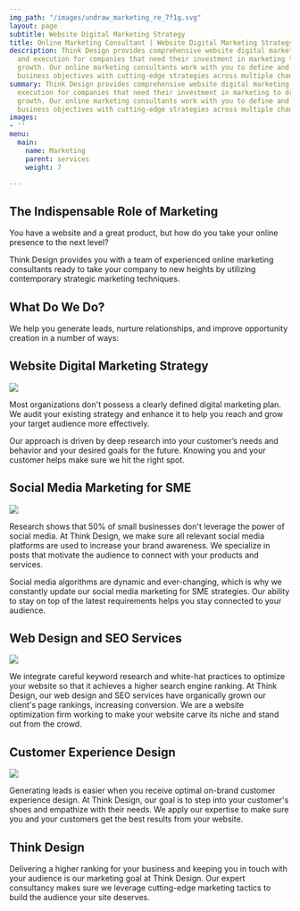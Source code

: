 ```yaml
---
img_path: "/images/undraw_marketing_re_7f1g.svg"
layout: page
subtitle: Website Digital Marketing Strategy
title: Online Marketing Consultant | Website Digital Marketing Strategy
description: Think Design provides comprehensive website digital marketing strategy
  and execution for companies that need their investment in marketing to drive business
  growth. Our online marketing consultants work with you to define and achieve your
  business objectives with cutting-edge strategies across multiple channels.
summary: Think Design provides comprehensive website digital marketing strategy and
  execution for companies that need their investment in marketing to drive business
  growth. Our online marketing consultants work with you to define and achieve your
  business objectives with cutting-edge strategies across multiple channels.
images:
- ''
menu:
  main:
    name: Marketing
    parent: services
    weight: 7

---
```

## The Indispensable Role of Marketing

You have a website and a great product, but how do you take your online presence to the next level?

Think Design provides you with a team of experienced online marketing consultants ready to take your company to new heights by utilizing contemporary strategic marketing techniques.

## What Do We Do?

We help you generate leads, nurture relationships, and improve opportunity creation in a number of ways:

## Website Digital Marketing Strategy

![](/images/undraw_online_ad_mg4t.svg)

Most organizations don't possess a clearly defined digital marketing plan. We audit your existing strategy and enhance it to help you reach and grow your target audience more effectively.

Our approach is driven by deep research into your customer’s needs and behavior and your desired goals for the future. Knowing you and your customer helps make sure we hit the right spot.

## Social Media Marketing for SME

![](/images/undraw_social_media_re_w12q.svg)

Research shows that 50% of small businesses don't leverage the power of social media. At Think Design, we make sure all relevant social media platforms are used to increase your brand awareness. We specialize in posts that motivate the audience to connect with your products and services.

Social media algorithms are dynamic and ever-changing, which is why we constantly update our social media marketing for SME strategies. Our ability to stay on top of the latest requirements helps you stay connected to your audience.

## Web Design and SEO Services

![](/images/seo-tasks1.svg)

We integrate careful keyword research and white-hat practices to optimize your website so that it achieves a higher search engine ranking. At Think Design, our web design and SEO services have organically grown our client's page rankings, increasing conversion. We are a website optimization firm working to make your website carve its niche and stand out from the crowd.

## Customer Experience Design

![](/images/undraw_product_tour_foyt.svg)

Generating leads is easier when you receive optimal on-brand customer experience design. At Think Design, our goal is to step into your customer's shoes and empathize with their needs. We apply our expertise to make sure you and your customers get the best results from your website.

## Think Design

Delivering a higher ranking for your business and keeping you in touch with your audience is our marketing goal at Think Design. Our expert consultancy makes sure we leverage cutting-edge marketing tactics to build the audience your site deserves.